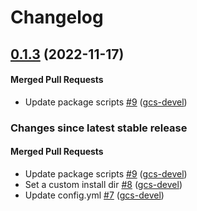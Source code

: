 # Changelog

<!-- latest_release 0.1.3 -->
## [0.1.3](https://github.com/chef/chef-foundation/tree/0.1.3) (2022-11-17)

#### Merged Pull Requests
- Update package scripts [#9](https://github.com/chef/chef-foundation/pull/9) ([gcs-devel](https://github.com/gcs-devel))
<!-- latest_release -->

<!-- release_rollup -->
### Changes since latest stable release

#### Merged Pull Requests
- Update package scripts [#9](https://github.com/chef/chef-foundation/pull/9) ([gcs-devel](https://github.com/gcs-devel)) <!-- 0.1.3 -->
- Set a custom install dir [#8](https://github.com/chef/chef-foundation/pull/8) ([gcs-devel](https://github.com/gcs-devel)) <!-- 0.1.2 -->
- Update config.yml [#7](https://github.com/chef/chef-foundation/pull/7) ([gcs-devel](https://github.com/gcs-devel)) <!-- 0.1.1 -->
<!-- release_rollup -->

<!-- latest_stable_release -->
<!-- latest_stable_release -->